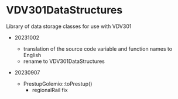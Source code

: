 # VDV301DataStructures
Library of data storage classes for use with VDV301

- 20231002
    - translation of the source code variable and function names to English
    - rename to VDV301DataStructures

- 20230907
    - PrestupGolemio::toPrestup()
        - regionalRail fix
